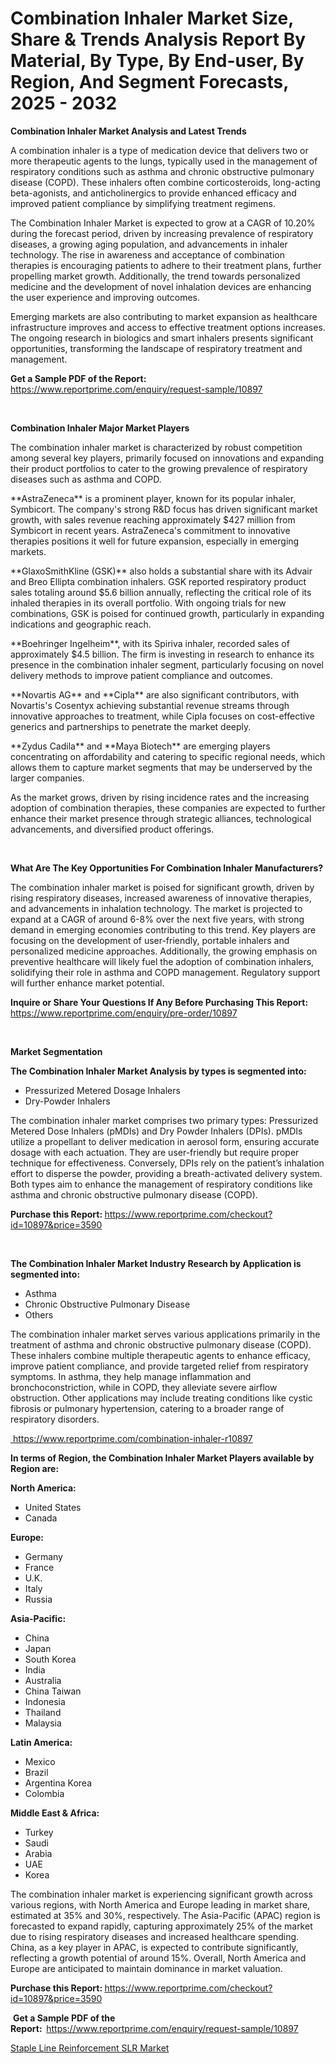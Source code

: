 <p><h1>Combination Inhaler Market Size, Share & Trends Analysis Report By Material, By Type, By End-user, By Region, And Segment Forecasts, 2025 - 2032</h1></p><p><strong>Combination Inhaler Market Analysis and Latest Trends</strong></p>
<p><p>A combination inhaler is a type of medication device that delivers two or more therapeutic agents to the lungs, typically used in the management of respiratory conditions such as asthma and chronic obstructive pulmonary disease (COPD). These inhalers often combine corticosteroids, long-acting beta-agonists, and anticholinergics to provide enhanced efficacy and improved patient compliance by simplifying treatment regimens.</p><p>The Combination Inhaler Market is expected to grow at a CAGR of 10.20% during the forecast period, driven by increasing prevalence of respiratory diseases, a growing aging population, and advancements in inhaler technology. The rise in awareness and acceptance of combination therapies is encouraging patients to adhere to their treatment plans, further propelling market growth. Additionally, the trend towards personalized medicine and the development of novel inhalation devices are enhancing the user experience and improving outcomes. </p><p>Emerging markets are also contributing to market expansion as healthcare infrastructure improves and access to effective treatment options increases. The ongoing research in biologics and smart inhalers presents significant opportunities, transforming the landscape of respiratory treatment and management.</p></p>
<p><strong>Get a Sample PDF of the Report:&nbsp;</strong> <a href="https://www.reportprime.com/enquiry/request-sample/10897?utm_campaign=2629&utm_medium=2&utm_source=Github&utm_content=ia&utm_term=20032025&utm_id=combination-inhaler">https://www.reportprime.com/enquiry/request-sample/10897</a></p>
<p>&nbsp;</p>
<p><strong>Combination Inhaler Major Market Players</strong></p>
<p><p>The combination inhaler market is characterized by robust competition among several key players, primarily focused on innovations and expanding their product portfolios to cater to the growing prevalence of respiratory diseases such as asthma and COPD.</p><p>**AstraZeneca** is a prominent player, known for its popular inhaler, Symbicort. The company's strong R&D focus has driven significant market growth, with sales revenue reaching approximately $427 million from Symbicort in recent years. AstraZeneca's commitment to innovative therapies positions it well for future expansion, especially in emerging markets.</p><p>**GlaxoSmithKline (GSK)** also holds a substantial share with its Advair and Breo Ellipta combination inhalers. GSK reported respiratory product sales totaling around $5.6 billion annually, reflecting the critical role of its inhaled therapies in its overall portfolio. With ongoing trials for new combinations, GSK is poised for continued growth, particularly in expanding indications and geographic reach.</p><p>**Boehringer Ingelheim**, with its Spiriva inhaler, recorded sales of approximately $4.5 billion. The firm is investing in research to enhance its presence in the combination inhaler segment, particularly focusing on novel delivery methods to improve patient compliance and outcomes.</p><p>**Novartis AG** and **Cipla** are also significant contributors, with Novartis's Cosentyx achieving substantial revenue streams through innovative approaches to treatment, while Cipla focuses on cost-effective generics and partnerships to penetrate the market deeply.</p><p>**Zydus Cadila** and **Maya Biotech** are emerging players concentrating on affordability and catering to specific regional needs, which allows them to capture market segments that may be underserved by the larger companies.</p><p>As the market grows, driven by rising incidence rates and the increasing adoption of combination therapies, these companies are expected to further enhance their market presence through strategic alliances, technological advancements, and diversified product offerings.</p></p>
<p>&nbsp;</p>
<p><strong>What Are The Key Opportunities For Combination Inhaler Manufacturers?</strong></p>
<p><p>The combination inhaler market is poised for significant growth, driven by rising respiratory diseases, increased awareness of innovative therapies, and advancements in inhalation technology. The market is projected to expand at a CAGR of around 6-8% over the next five years, with strong demand in emerging economies contributing to this trend. Key players are focusing on the development of user-friendly, portable inhalers and personalized medicine approaches. Additionally, the growing emphasis on preventive healthcare will likely fuel the adoption of combination inhalers, solidifying their role in asthma and COPD management. Regulatory support will further enhance market potential.</p></p>
<p><strong>Inquire or Share Your Questions If Any Before Purchasing This Report:</strong> <a href="https://www.reportprime.com/enquiry/pre-order/10897?utm_campaign=2629&utm_medium=2&utm_source=Github&utm_content=ia&utm_term=20032025&utm_id=combination-inhaler">https://www.reportprime.com/enquiry/pre-order/10897</a></p>
<p>&nbsp;</p>
<p><strong>Market Segmentation</strong></p>
<p><strong>The Combination Inhaler Market Analysis by types is segmented into:</strong></p>
<p><ul><li>Pressurized Metered Dosage Inhalers</li><li>Dry-Powder Inhalers</li></ul></p>
<p><p>The combination inhaler market comprises two primary types: Pressurized Metered Dose Inhalers (pMDIs) and Dry Powder Inhalers (DPIs). pMDIs utilize a propellant to deliver medication in aerosol form, ensuring accurate dosage with each actuation. They are user-friendly but require proper technique for effectiveness. Conversely, DPIs rely on the patient’s inhalation effort to disperse the powder, providing a breath-activated delivery system. Both types aim to enhance the management of respiratory conditions like asthma and chronic obstructive pulmonary disease (COPD).</p></p>
<p><strong>Purchase this Report:&nbsp;</strong><a href="https://www.reportprime.com/checkout?id=10897&price=3590&utm_campaign=2629&utm_medium=2&utm_source=Github&utm_content=ia&utm_term=20032025&utm_id=combination-inhaler">https://www.reportprime.com/checkout?id=10897&price=3590</a></p>
<p>&nbsp;</p>
<p><strong>The Combination Inhaler Market Industry Research by Application is segmented into:</strong></p>
<p><ul><li>Asthma</li><li>Chronic Obstructive Pulmonary Disease</li><li>Others</li></ul></p>
<p><p>The combination inhaler market serves various applications primarily in the treatment of asthma and chronic obstructive pulmonary disease (COPD). These inhalers combine multiple therapeutic agents to enhance efficacy, improve patient compliance, and provide targeted relief from respiratory symptoms. In asthma, they help manage inflammation and bronchoconstriction, while in COPD, they alleviate severe airflow obstruction. Other applications may include treating conditions like cystic fibrosis or pulmonary hypertension, catering to a broader range of respiratory disorders.</p></p>
<p><a href="https://www.reportprime.com/combination-inhaler-r10897?utm_campaign=2629&utm_medium=2&utm_source=Github&utm_content=ia&utm_term=20032025&utm_id=combination-inhaler">&nbsp;https://www.reportprime.com/combination-inhaler-r10897</a></p>
<p><strong>In terms of Region, the Combination Inhaler Market Players available by Region are:</strong></p>
<p>
    <p> <strong> North America: </strong>
        <ul>
            <li>United States</li>
            <li>Canada</li>
        </ul>
        </p> 
    <p> <strong> Europe: </strong>
        <ul>
            <li>Germany</li>
            <li>France</li>
            <li>U.K.</li>
            <li>Italy</li>
            <li>Russia</li>
        </ul>
        </p> 
    <p> <strong> Asia-Pacific: </strong>
        <ul>
            <li>China</li>
            <li>Japan</li>
            <li>South Korea</li>
            <li>India</li>
            <li>Australia</li>
            <li>China Taiwan</li>
            <li>Indonesia</li>
            <li>Thailand</li>
            <li>Malaysia</li>
        </ul>
        </p> 
    <p> <strong> Latin America: </strong>
        <ul>
            <li>Mexico</li>
            <li>Brazil</li>
            <li>Argentina Korea</li>
            <li>Colombia</li>
        </ul>
        </p> 
    <p> <strong> Middle East & Africa: </strong>
        <ul>
            <li>Turkey</li>
            <li>Saudi</li>
            <li>Arabia</li>
            <li>UAE</li>
            <li>Korea</li>
        </ul>
    </p>
    </p>
<p><p>The combination inhaler market is experiencing significant growth across various regions, with North America and Europe leading in market share, estimated at 35% and 30%, respectively. The Asia-Pacific (APAC) region is forecasted to expand rapidly, capturing approximately 25% of the market due to rising respiratory diseases and increased healthcare spending. China, as a key player in APAC, is expected to contribute significantly, reflecting a growth potential of around 15%. Overall, North America and Europe are anticipated to maintain dominance in market valuation.</p></p>
<p><strong>Purchase this Report: </strong><a href="https://www.reportprime.com/checkout?id=10897&price=3590&utm_campaign=2629&utm_medium=2&utm_source=Github&utm_content=ia&utm_term=20032025&utm_id=combination-inhaler">https://www.reportprime.com/checkout?id=10897&price=3590</a></p>
<p>&nbsp;<strong>Get a Sample PDF of the Report:&nbsp;&nbsp;</strong><a href="https://www.reportprime.com/enquiry/request-sample/10897?utm_campaign=2629&utm_medium=2&utm_source=Github&utm_content=ia&utm_term=20032025&utm_id=combination-inhaler">https://www.reportprime.com/enquiry/request-sample/10897</a></p>
<p><strong></strong></p>
<p><p><a href="https://github.com/ulyssacrayne00231/Market-Research-Report-List-1/blob/main/staple-line-reinforcement-slr-market.md?utm_campaign=2629&utm_medium=2&utm_source=Github&utm_content=ia&utm_term=20032025&utm_id=combination-inhaler">Staple Line Reinforcement SLR Market</a></p></p>